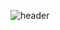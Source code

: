 ![header](https://capsule-render.vercel.app/api?type=transparent&color=black&height=100&section=header&text=AION)
